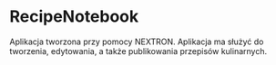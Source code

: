 # RecipeNotebook
 Aplikacja tworzona przy pomocy NEXTRON.
 Aplikacja ma służyć do tworzenia, edytowania, a także publikowania przepisów kulinarnych.
